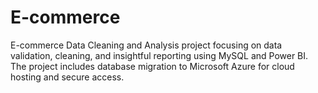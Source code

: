 # E-commerce
E-commerce Data Cleaning and Analysis project focusing on data validation, cleaning, and insightful reporting using MySQL and Power BI. The project includes database migration to Microsoft Azure for cloud hosting and secure access.
